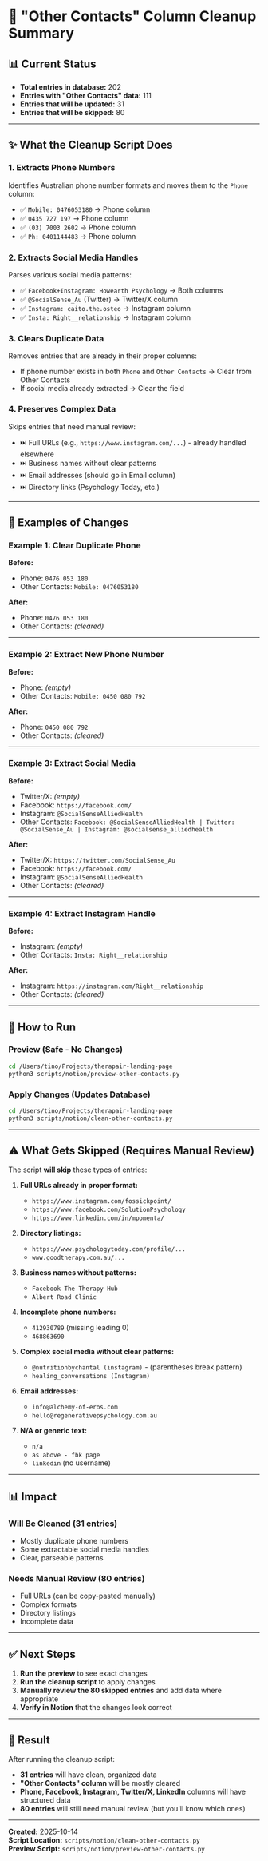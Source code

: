 # 🧹 "Other Contacts" Column Cleanup Summary

## 📊 Current Status

- **Total entries in database:** 202
- **Entries with "Other Contacts" data:** 111
- **Entries that will be updated:** 31
- **Entries that will be skipped:** 80

---

## ✨ What the Cleanup Script Does

### 1. **Extracts Phone Numbers**
Identifies Australian phone number formats and moves them to the `Phone` column:
- ✅ `Mobile: 0476053180` → Phone column
- ✅ `0435 727 197` → Phone column
- ✅ `(03) 7003 2602` → Phone column
- ✅ `Ph: 0401144483` → Phone column

### 2. **Extracts Social Media Handles**
Parses various social media patterns:
- ✅ `Facebook+Instagram: Howearth Psychology` → Both columns
- ✅ `@SocialSense_Au` (Twitter) → Twitter/X column
- ✅ `Instagram: caito.the.osteo` → Instagram column
- ✅ `Insta: Right__relationship` → Instagram column

### 3. **Clears Duplicate Data**
Removes entries that are already in their proper columns:
- If phone number exists in both `Phone` and `Other Contacts` → Clear from Other Contacts
- If social media already extracted → Clear the field

### 4. **Preserves Complex Data**
Skips entries that need manual review:
- ⏭️ Full URLs (e.g., `https://www.instagram.com/...`) - already handled elsewhere
- ⏭️ Business names without clear patterns
- ⏭️ Email addresses (should go in Email column)
- ⏭️ Directory links (Psychology Today, etc.)

---

## 📝 Examples of Changes

### Example 1: Clear Duplicate Phone
**Before:**
- Phone: `0476 053 180`
- Other Contacts: `Mobile: 0476053180`

**After:**
- Phone: `0476 053 180`
- Other Contacts: *(cleared)*

---

### Example 2: Extract New Phone Number
**Before:**
- Phone: *(empty)*
- Other Contacts: `Mobile: 0450 080 792`

**After:**
- Phone: `0450 080 792`
- Other Contacts: *(cleared)*

---

### Example 3: Extract Social Media
**Before:**
- Twitter/X: *(empty)*
- Facebook: `https://facebook.com/`
- Instagram: `@SocialSenseAlliedHealth`
- Other Contacts: `Facebook: @SocialSenseAlliedHealth | Twitter: @SocialSense_Au | Instagram: @socialsense_alliedhealth`

**After:**
- Twitter/X: `https://twitter.com/SocialSense_Au`
- Facebook: `https://facebook.com/`
- Instagram: `@SocialSenseAlliedHealth`
- Other Contacts: *(cleared)*

---

### Example 4: Extract Instagram Handle
**Before:**
- Instagram: *(empty)*
- Other Contacts: `Insta: Right__relationship`

**After:**
- Instagram: `https://instagram.com/Right__relationship`
- Other Contacts: *(cleared)*

---

## 🔧 How to Run

### Preview (Safe - No Changes)
```bash
cd /Users/tino/Projects/therapair-landing-page
python3 scripts/notion/preview-other-contacts.py
```

### Apply Changes (Updates Database)
```bash
cd /Users/tino/Projects/therapair-landing-page
python3 scripts/notion/clean-other-contacts.py
```

---

## ⚠️ What Gets Skipped (Requires Manual Review)

The script **will skip** these types of entries:

1. **Full URLs already in proper format:**
   - `https://www.instagram.com/fossickpoint/`
   - `https://www.facebook.com/SolutionPsychology`
   - `https://www.linkedin.com/in/mpomenta/`

2. **Directory listings:**
   - `https://www.psychologytoday.com/profile/...`
   - `www.goodtherapy.com.au/...`

3. **Business names without patterns:**
   - `Facebook The Therapy Hub`
   - `Albert Road Clinic`

4. **Incomplete phone numbers:**
   - `412930789` (missing leading 0)
   - `468863690`

5. **Complex social media without clear patterns:**
   - `@nutritionbychantal (instagram)` - (parentheses break pattern)
   - `healing_conversations (Instagram)`

6. **Email addresses:**
   - `info@alchemy-of-eros.com`
   - `hello@regenerativepsychology.com.au`

7. **N/A or generic text:**
   - `n/a`
   - `as above - fbk page`
   - `linkedin` (no username)

---

## 📊 Impact

### Will Be Cleaned (31 entries)
- Mostly duplicate phone numbers
- Some extractable social media handles
- Clear, parseable patterns

### Needs Manual Review (80 entries)
- Full URLs (can be copy-pasted manually)
- Complex formats
- Directory listings
- Incomplete data

---

## ✅ Next Steps

1. **Run the preview** to see exact changes
2. **Run the cleanup script** to apply changes
3. **Manually review the 80 skipped entries** and add data where appropriate
4. **Verify in Notion** that the changes look correct

---

## 🎯 Result

After running the cleanup script:
- **31 entries** will have clean, organized data
- **"Other Contacts" column** will be mostly cleared
- **Phone, Facebook, Instagram, Twitter/X, LinkedIn** columns will have structured data
- **80 entries** will still need manual review (but you'll know which ones)

---

**Created:** 2025-10-14  
**Script Location:** `scripts/notion/clean-other-contacts.py`  
**Preview Script:** `scripts/notion/preview-other-contacts.py`

